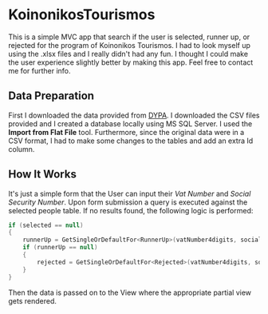 # KoinonikosTourismos
This is a simple MVC app that search if the user is selected, runner up, or rejected for the program of Koinonikos Tourismos.
I had to look myself up using the .xlsx files and I really didn't had any fun. I thought I could make the user experience slightly better by making this app.
Feel free to contact me for further info.

## Data Preparation
First I downloaded the data provided from [DYPA](https://www.dypa.gov.gr/koinonikos-toyrismos?tab=koinonikos-toyrismos-2023-2024&tab2=oristika-apotelesmata&tab3=dikaioukhoi).
I downloaded the CSV files provided and I created a database locally using MS SQL Server. I used the **Import from Flat File** tool.
Furthermore, since the original data were in a CSV format, I had to make some changes to the tables and add an extra Id column.

## How It Works
It's just a simple form that the User can input their *Vat Number* and *Social Security Number*. Upon form submission a query is executed against the selected people table. If no results found, the following logic is performed:

```C#
if (selected == null)
{
    runnerUp = GetSingleOrDefaultFor<RunnerUp>(vatNumber4digits, socialSecurityNumber4digits);
    if (runnerUp == null)
    {
        rejected = GetSingleOrDefaultFor<Rejected>(vatNumber4digits, socialSecurityNumber4digits);
    }
}
```
Then the data is passed on to the View where the appropriate partial view gets rendered.

